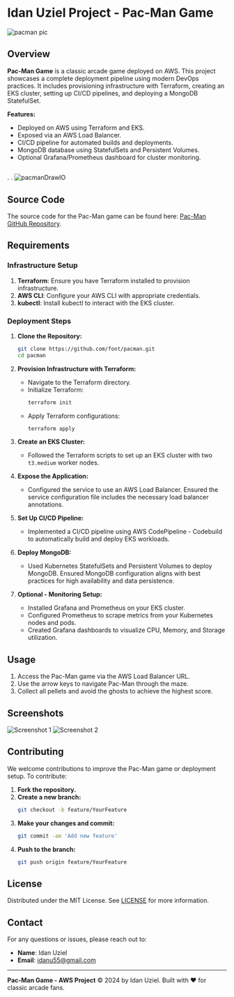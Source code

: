 # Idan Uziel Project - Pac-Man Game 

![pacman pic](https://github.com/user-attachments/assets/1c1d683b-ea36-4873-b787-e56914a5cfb3)

## Overview

**Pac-Man Game** is a classic arcade game deployed on AWS. This project showcases a complete deployment pipeline using modern DevOps practices. It includes provisioning infrastructure with Terraform, creating an EKS cluster, setting up CI/CD pipelines, and deploying a MongoDB StatefulSet.

**Features:**
- Deployed on AWS using Terraform and EKS.
- Exposed via an AWS Load Balancer.
- CI/CD pipeline for automated builds and deployments.
- MongoDB database using StatefulSets and Persistent Volumes.
- Optional Grafana/Prometheus dashboard for cluster monitoring.
  
## 
.
.
  ![pacmanDrawIO](https://github.com/user-attachments/assets/9777cfcc-1808-4967-9a18-1e88e0dd0274)

 

## Source Code

The source code for the Pac-Man game can be found here: [Pac-Man GitHub Repository](https://github.com/font/pacman).

## Requirements

### Infrastructure Setup

1. **Terraform**: Ensure you have Terraform installed to provision infrastructure.
2. **AWS CLI**: Configure your AWS CLI with appropriate credentials.
3. **kubectl**: Install kubectl to interact with the EKS cluster.

### Deployment Steps

1. **Clone the Repository:**
    ```bash
    git clone https://github.com/font/pacman.git
    cd pacman
    ```

2. **Provision Infrastructure with Terraform:**
    - Navigate to the Terraform directory.
    - Initialize Terraform:
      ```bash
      terraform init
      ```
    - Apply Terraform configurations:
      ```bash
      terraform apply
      ```

3. **Create an EKS Cluster:**
    - Followed the Terraform scripts to set up an EKS cluster with two `t3.medium` worker nodes.

4. **Expose the Application:**
    - Configured the service to use an AWS Load Balancer. Ensured the service configuration file includes the necessary load balancer annotations.

5. **Set Up CI/CD Pipeline:**
    - Implemented a CI/CD pipeline using AWS CodePipeline - Codebuild to automatically build and deploy EKS workloads.

6. **Deploy MongoDB:**
    - Used Kubernetes StatefulSets and Persistent Volumes to deploy MongoDB. Ensured MongoDB configuration aligns with best practices for high availability and data persistence.

7. **Optional - Monitoring Setup:**
    - Installed Grafana and Prometheus on your EKS cluster.
    - Configured Prometheus to scrape metrics from your Kubernetes nodes and pods.
    - Created Grafana dashboards to visualize CPU, Memory, and Storage utilization.

## Usage

1. Access the Pac-Man game via the AWS Load Balancer URL.
2. Use the arrow keys to navigate Pac-Man through the maze.
3. Collect all pellets and avoid the ghosts to achieve the highest score.

## Screenshots

![Screenshot 1](https://via.placeholder.com/600x400?text=Screenshot+1)
![Screenshot 2](https://via.placeholder.com/600x400?text=Screenshot+2)

## Contributing

We welcome contributions to improve the Pac-Man game or deployment setup. To contribute:

1. **Fork the repository.**
2. **Create a new branch:**
    ```bash
    git checkout -b feature/YourFeature
    ```
3. **Make your changes and commit:**
    ```bash
    git commit -am 'Add new feature'
    ```
4. **Push to the branch:**
    ```bash
    git push origin feature/YourFeature
    ```

## License

Distributed under the MIT License. See [LICENSE](LICENSE) for more information.

## Contact

For any questions or issues, please reach out to:

- **Name**: Idan Uziel
- **Email**: idanu55@gmail.com

---

**Pac-Man Game - AWS Project** © 2024 by Idan Uziel. Built with ❤️ for classic arcade fans.
